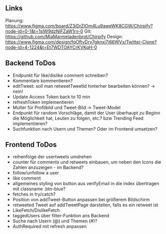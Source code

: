 ## Links

Planung: https://www.figma.com/board/Z3iDrZIOm4Lu9aweWK8CGW/Chirpify?node-id=0-1&t=1slW9dzNiFZaW1rv-0
Git: https://github.com/MiaMarmeladenbrot/Chirpify
Design: https://www.figma.com/design/fqOftvDrv7gknxi7i66WVx/Twitter-Clone?node-id=4-1224&t=Et7WDTOAYCrKVKqH-0

## Backend ToDos

- Endpunkt für like/dislike comment schreiben?
- Kommentare kommentieren?
- editTweet: soll man retweetTweetId hinterher bearbeiten können? -> nein!
- Update Access Token back to 10 min
- refreshToken implementieren
- Multer für Profilbild und Tweet-Bild -> Tweet-Model
- Endpunkt für random Vorschläge, damit der User überhaupt zu Beginn die Möglichkeit hat, Leuten zu folgen, etc.? bzw Trending Feed implementieren?
- Suchfunktion nach Usern und Themen? Oder im Frontend umsetzen?

## Frontend ToDos

- reihenfolge der usertweets umdrehen
- counter für comments und retweets einbauen, um neben den Icons die Zahlen anzuzeigen - im Backend?
- follow/unfollow a user
- like comment
- allgemeines styling von button aus verifyEmail in die index übertragen mit classname .btn-blue?
- fetches in try/catch?
- Position von addTweet-Button anpassen bei größerem Bildschirm
- retweeted Tweet auf addTweetPage darstellen, falls es ein retweet ist
- LikeFetch/DislikeFetch
- taggedUsers über filter-Funktion ans Backend
- Suche nach Usern (@) und Themen (#)?
- AuthRequired mit refresh anpassen
